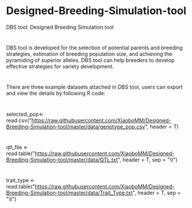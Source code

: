 # Designed-Breeding-Simulation-tool
DBS tool: Designed Breeding Simulation tool
#
DBS tool is developed for the selection of potential parents and breeding strategies, estimation of breeding population size, and achieving the pyramiding of superior alleles.
DBS tool can help breeders to develop effective strategies for variety development.
#
There are three example datasets attached in DBS tool, users can export and view the details by following R code:
#
selected_pop<- read.csv("https://raw.githubusercontent.com/XiaoboMM/Designed-Breeding-Simulation-tool/master/data/genotype_pop.csv", header = T)
#
qtl_file <- read.table("https://raw.githubusercontent.com/XiaoboMM/Designed-Breeding-Simulation-tool/master/data/QTL.txt", header = T, sep = "\t")
#
trait_type <- read.table("https://raw.githubusercontent.com/XiaoboMM/Designed-Breeding-Simulation-tool/master/data/Trait_Type.txt", header = T, sep = "\t")
